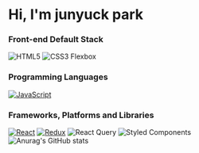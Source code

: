 

 # Hi, I'm junyuck park

### Front-end Default Stack
![HTML5](https://img.shields.io/badge/-HTML5-F05032?style=for-the-badge&logo=html5&logoColor=ffffff)
![CSS3 Flexbox](https://img.shields.io/badge/-CSS3%20Flexbox-F68212?style=for-the-badge&logo=CSS3&logoColor=ffffff)
###  Programming Languages
[![JavaScript](https://img.shields.io/badge/-JavaScript-%23F7DF1C?style=for-the-badge&logo=javascript&logoColor=000000&labelColor=%23F7DF1C&color=%23FFCE5A)](https://developer.mozilla.org/en-US/docs/Web/JavaScript)
### Frameworks, Platforms and Libraries 
[![React](https://img.shields.io/badge/-React-%2361DAFB?style=for-the-badge&logo=react&logoColor=ffffff)](https://reactjs.org/)
[![Redux](https://img.shields.io/badge/-Redux-%23764ABC?style=for-the-badge&logo=redux&logoColor=ffffff)](https://redux.js.org/)
![React Query](https://img.shields.io/badge/-React%20Query-FF4154?style=for-the-badge&logo=react%20query&logoColor=white)
![Styled Components](https://img.shields.io/badge/styled--components-DB7093?style=for-the-badge&logo=styled-components&logoColor=white)
![Anurag's GitHub stats](https://github-readme-stats.vercel.app/api?username=wnsgur1855&show_icons=true&theme=radical)


